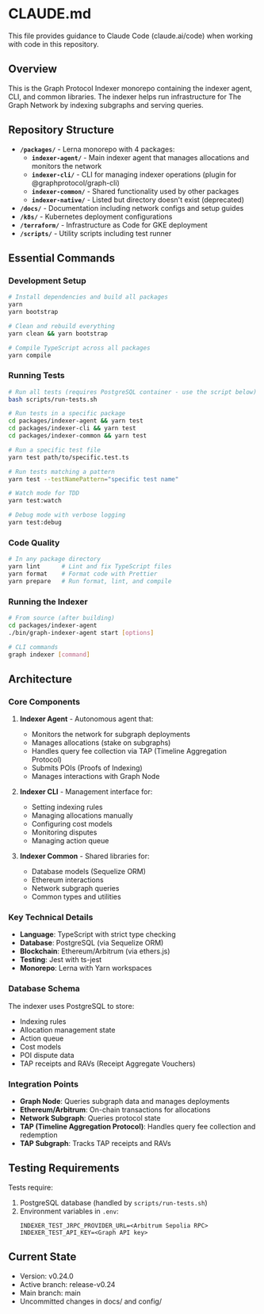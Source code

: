 # CLAUDE.md

This file provides guidance to Claude Code (claude.ai/code) when working with code in this repository.

## Overview

This is the Graph Protocol Indexer monorepo containing the indexer agent, CLI, and common libraries. The indexer helps run infrastructure for The Graph Network by indexing subgraphs and serving queries.

## Repository Structure

- **`/packages/`** - Lerna monorepo with 4 packages:
  - **`indexer-agent/`** - Main indexer agent that manages allocations and monitors the network
  - **`indexer-cli/`** - CLI for managing indexer operations (plugin for @graphprotocol/graph-cli)
  - **`indexer-common/`** - Shared functionality used by other packages
  - **`indexer-native/`** - Listed but directory doesn't exist (deprecated)
- **`/docs/`** - Documentation including network configs and setup guides
- **`/k8s/`** - Kubernetes deployment configurations
- **`/terraform/`** - Infrastructure as Code for GKE deployment
- **`/scripts/`** - Utility scripts including test runner

## Essential Commands

### Development Setup
```bash
# Install dependencies and build all packages
yarn
yarn bootstrap

# Clean and rebuild everything
yarn clean && yarn bootstrap

# Compile TypeScript across all packages
yarn compile
```

### Running Tests
```bash
# Run all tests (requires PostgreSQL container - use the script below)
bash scripts/run-tests.sh

# Run tests in a specific package
cd packages/indexer-agent && yarn test
cd packages/indexer-cli && yarn test
cd packages/indexer-common && yarn test

# Run a specific test file
yarn test path/to/specific.test.ts

# Run tests matching a pattern
yarn test --testNamePattern="specific test name"

# Watch mode for TDD
yarn test:watch

# Debug mode with verbose logging
yarn test:debug
```

### Code Quality
```bash
# In any package directory
yarn lint      # Lint and fix TypeScript files
yarn format    # Format code with Prettier
yarn prepare   # Run format, lint, and compile
```

### Running the Indexer
```bash
# From source (after building)
cd packages/indexer-agent
./bin/graph-indexer-agent start [options]

# CLI commands
graph indexer [command]
```

## Architecture

### Core Components
1. **Indexer Agent** - Autonomous agent that:
   - Monitors the network for subgraph deployments
   - Manages allocations (stake on subgraphs)
   - Handles query fee collection via TAP (Timeline Aggregation Protocol)
   - Submits POIs (Proofs of Indexing)
   - Manages interactions with Graph Node

2. **Indexer CLI** - Management interface for:
   - Setting indexing rules
   - Managing allocations manually
   - Configuring cost models
   - Monitoring disputes
   - Managing action queue

3. **Indexer Common** - Shared libraries for:
   - Database models (Sequelize ORM)
   - Ethereum interactions
   - Network subgraph queries
   - Common types and utilities

### Key Technical Details
- **Language**: TypeScript with strict type checking
- **Database**: PostgreSQL (via Sequelize ORM)
- **Blockchain**: Ethereum/Arbitrum (via ethers.js)
- **Testing**: Jest with ts-jest
- **Monorepo**: Lerna with Yarn workspaces

### Database Schema
The indexer uses PostgreSQL to store:
- Indexing rules
- Allocation management state
- Action queue
- Cost models
- POI dispute data
- TAP receipts and RAVs (Receipt Aggregate Vouchers)

### Integration Points
- **Graph Node**: Queries subgraph data and manages deployments
- **Ethereum/Arbitrum**: On-chain transactions for allocations
- **Network Subgraph**: Queries protocol state
- **TAP (Timeline Aggregation Protocol)**: Handles query fee collection and redemption
- **TAP Subgraph**: Tracks TAP receipts and RAVs

## Testing Requirements

Tests require:
1. PostgreSQL database (handled by `scripts/run-tests.sh`)
2. Environment variables in `.env`:
   ```
   INDEXER_TEST_JRPC_PROVIDER_URL=<Arbitrum Sepolia RPC>
   INDEXER_TEST_API_KEY=<Graph API key>
   ```

## Current State
- Version: v0.24.0
- Active branch: release-v0.24
- Main branch: main
- Uncommitted changes in docs/ and config/